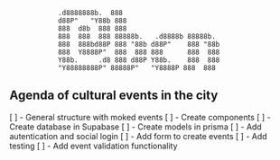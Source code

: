                 .d8888888b.  888
                d88P"   "Y88b 888
                888  d8b  888 888
                888  888  888 88888b.   .d8888b 88888b.
                888  888bd88P 888 "88b d88P"    888 "88b
                888  Y8888P"  888  888 888      888  888
                Y88b.     .d8 888 d88P Y88b.    888  888
                "Y88888888P" 88888P"   "Y8888P 888  888

## Agenda of cultural events in the city

[ ] - General structure with moked events
[ ] - Create components
[ ] - Create database in Supabase
[ ] - Create models in prisma
[ ] - Add autentication and social login
[ ] - Add form to create events
[ ] - Add testing
[ ] - Add event validation functionality
